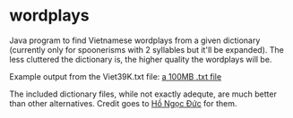 # wordplays
Java program to find Vietnamese wordplays from a given dictionary (currently only for spoonerisms with 2 syllables but it'll be expanded).
The less cluttered the dictionary is, the higher quality the wordplays will be.

Example output from the Viet39K.txt file: [a 100MB .txt file](https://drive.google.com/file/d/1PubBL9Q8A8oQvGRpmCOAaOZKYUzPsKEO/view?usp=sharing)

The included dictionary files, while not exactly adequte, are much better than other alternatives. Credit goes to [Hồ Ngọc Đức](https://www.informatik.uni-leipzig.de/~duc/software/misc/wordlist.html) for them.
